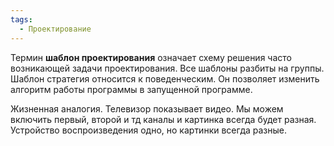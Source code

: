 ```yaml
---
tags:
  - Проектирование
---
```

Термин **шаблон проектирования** означает схему решения часто возникающей задачи проектирования.
Все шаблоны разбиты на группы. Шаблон стратегия относится к поведенческим.
Он позволяет изменить алгоритм работы программы в запущенной программе.

Жизненная аналогия. Телевизор показывает видео. Мы можем включить первый, второй и тд каналы и картинка всегда будет разная. Устройство воспроизведения одно, но картинки всегда разные.
